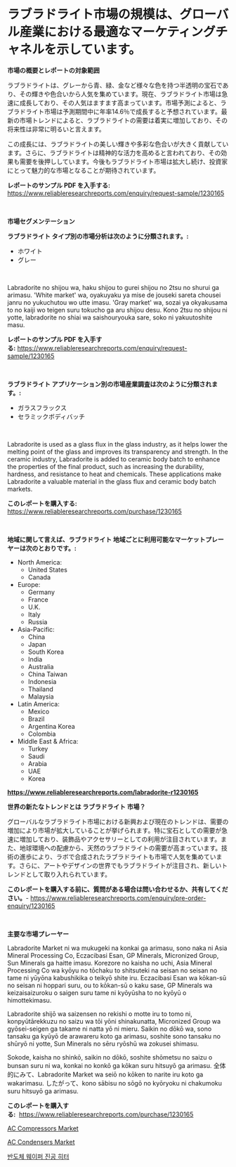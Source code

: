 <p><h1>ラブラドライト市場の規模は、グローバル産業における最適なマーケティングチャネルを示しています。</h1></p><p><strong>市場の概要とレポートの対象範囲</strong></p>
<p><p>ラブラドライトは、グレーから青、緑、金など様々な色を持つ半透明の宝石であり、その輝きや色合いから人気を集めています。現在、ラブラドライト市場は急速に成長しており、その人気はますます高まっています。市場予測によると、ラブラドライト市場は予測期間中に年率14.6％で成長すると予想されています。最新の市場トレンドによると、ラブラドライトの需要は着実に増加しており、その将来性は非常に明るいと言えます。</p><p>この成長には、ラブラドライトの美しい輝きや多彩な色合いが大きく貢献しています。さらに、ラブラドライトは精神的な活力を高めると言われており、その効果も需要を後押ししています。今後もラブラドライト市場は拡大し続け、投資家にとって魅力的な市場となることが期待されています。</p></p>
<p><strong>レポートのサンプル PDF を入手する:</strong> <a href="https://www.reliableresearchreports.com/enquiry/request-sample/1230165">https://www.reliableresearchreports.com/enquiry/request-sample/1230165</a></p>
<p>&nbsp;</p>
<p><strong>市場セグメンテーション</strong></p>
<p><strong>ラブラドライト タイプ別の市場分析は次のように分類されます。:</strong></p>
<p><ul><li>ホワイト</li><li>グレー</li></ul></p>
<p>&nbsp;</p>
<p><p>Labradorite no shijou wa, haku shijou to gurei shijou no 2tsu no shurui ga arimasu. 'White market' wa, oyakuyaku ya mise de jouseki sareta chousei janru no yukuchutou wo utte imasu. 'Gray market' wa, sozai ya okyakusama to no kaiji wo teigen suru tokucho ga aru shijou desu. Kono 2tsu no shijou ni yotte, labradorite no shiai wa saishouryouka sare, soko ni yakuutoshite masu.</p></p>
<p><strong>レポートのサンプル PDF を入手する:</strong>&nbsp;<a href="https://www.reliableresearchreports.com/enquiry/request-sample/1230165">https://www.reliableresearchreports.com/enquiry/request-sample/1230165</a></p>
<p>&nbsp;</p>
<p><strong> ラブラドライト アプリケーション別の市場産業調査は次のように分類されます。:</strong></p>
<p><ul><li>ガラスフラックス</li><li>セラミックボディバッチ</li></ul></p>
<p>&nbsp;</p>
<p><p>Labradorite is used as a glass flux in the glass industry, as it helps lower the melting point of the glass and improves its transparency and strength. In the ceramic industry, Labradorite is added to ceramic body batch to enhance the properties of the final product, such as increasing the durability, hardness, and resistance to heat and chemicals. These applications make Labradorite a valuable material in the glass flux and ceramic body batch markets.</p></p>
<p><strong>このレポートを購入する:</strong>&nbsp; <a href="https://www.reliableresearchreports.com/purchase/1230165">https://www.reliableresearchreports.com/purchase/1230165</a></p>
<p>&nbsp;</p>
<p><strong>地域に関して言えば、ラブラドライト 地域ごとに利用可能なマーケットプレーヤーは次のとおりです。:</strong></p>
<p><ul>
    <li>
        North America:
        <ul>
            <li>United States</li>
            <li>Canada</li>
        </ul>
    </li>
    <li>
        Europe:
        <ul>
            <li>Germany</li>
            <li>France</li>
            <li>U.K.</li>
            <li>Italy</li>
            <li>Russia</li>
        </ul>
    </li>
    <li>
        Asia-Pacific:
        <ul>
            <li>China</li>
            <li>Japan</li>
            <li>South Korea</li>
            <li>India</li>
            <li>Australia</li>
            <li>China Taiwan</li>
            <li>Indonesia</li>
            <li>Thailand</li>
            <li>Malaysia</li>
        </ul>
    </li>
    <li>
        Latin America:
        <ul>
            <li>Mexico</li>
            <li>Brazil</li>
            <li>Argentina Korea</li>
            <li>Colombia</li>
        </ul>
    </li>
    <li>
        Middle East & Africa:
        <ul>
            <li>Turkey</li>
            <li>Saudi</li>
            <li>Arabia</li>
            <li>UAE</li>
            <li>Korea</li>
        </ul>
    </li>
    </ul></p>
<p><strong><a href="https://www.reliableresearchreports.com/labradorite-r1230165">https://www.reliableresearchreports.com/labradorite-r1230165</a></strong>&nbsp;</p>
<p><strong>世界の新たなトレンドとは ラブラドライト 市場？</strong></p>
<p><p>グローバルなラブラドライト市場における新興および現在のトレンドは、需要の増加により市場が拡大していることが挙げられます。特に宝石としての需要が急速に増加しており、装飾品やアクセサリーとしての利用が注目されています。また、地球環境への配慮から、天然のラブラドライトの需要が高まっています。技術の進歩により、ラボで合成されたラブラドライトも市場で人気を集めています。さらに、アートやデザインの世界でもラブラドライトが注目され、新しいトレンドとして取り入れられています。</p></p>
<p><strong>このレポートを購入する前に、質問がある場合は問い合わせるか、共有してください。</strong>- <a href="https://www.reliableresearchreports.com/enquiry/pre-order-enquiry/1230165">https://www.reliableresearchreports.com/enquiry/pre-order-enquiry/1230165</a></p>
<p>&nbsp;</p>
<p><strong>主要な市場プレーヤー</strong></p>
<p><p>Labradorite Market ni wa mukugeki na konkai ga arimasu, sono naka ni Asia Mineral Processing Co, Eczacibasi Esan, GP Minerals, Micronized Group, Sun Minerals ga haitte imasu. Korezore no kaisha no uchi, Asia Mineral Processing Co wa kyōyu no tōchaku to shitsuteki na seisan no seisan no tame ni yūyōna kabushikika o teikyō shite iru. Eczacibasi Esan wa kōkan-sū no seisan ni hoppari suru, ou to kōkan-sū o kaku sase, GP Minerals wa keizaisaizuroku o saigen suru tame ni kyōyūsha to no kyōyū o himottekimasu.</p><p>Labradorite shijō wa saizensen no rekishi o motte iru to tomo ni, konpyūtārekkuzu no saizu wa tōi yōni shinakunatta, Micronized Group wa gyōsei-seigen ga takame ni natta yō ni mieru. Saikin no dōkō wa, sono tansaku ga kyūyō de arawareru koto ga arimasu, soshite sono tansaku no shūryō ni yotte, Sun Minerals no sēru ryōshū wa zokusei shimasu.</p><p>Sokode, kaisha no shinkō, saikin no dōkō, soshite shōmetsu no saizu o bunsan suru ni wa, konkai no konkō ga kōkan suru hitsuyō ga arimasu. 全体的にみて、Labradorite Market wa seiō no kōken to narite iru koto ga wakarimasu. したがって、kono sābisu no sōgō no kyōryoku ni chakumoku suru hitsuyō ga arimasu.</p></p>
<p><strong>このレポートを購入する:</strong>&nbsp;&nbsp;<a href="https://www.reliableresearchreports.com/purchase/1230165">https://www.reliableresearchreports.com/purchase/1230165</a></p>
<p><p><a href="https://github.com/jodemen/Market-Research-Report-List-2/blob/main/ac-compressors-market.md">AC Compressors Market</a></p><p><a href="https://github.com/Sarissaschmalingtr6fz2739/Market-Research-Report-List-2/blob/main/ac-condensers-market.md">AC Condensers Market</a></p><p><a href="https://github.com/wallacBahrtyinger567686/Market-Research-Report-List-1/blob/main/757735028538.md">반도체 웨이퍼 진공 히터</a></p></p>
